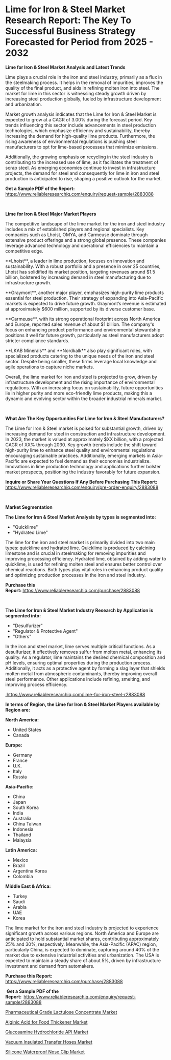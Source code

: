 <p><h1>Lime for Iron & Steel Market Research Report: The Key To Successful Business Strategy Forecasted for Period from 2025 - 2032</h1></p><p><strong>Lime for Iron & Steel Market Analysis and Latest Trends</strong></p>
<p><p>Lime plays a crucial role in the iron and steel industry, primarily as a flux in the steelmaking process. It helps in the removal of impurities, improves the quality of the final product, and aids in refining molten iron into steel. The market for lime in this sector is witnessing steady growth driven by increasing steel production globally, fueled by infrastructure development and urbanization.</p><p>Market growth analysis indicates that the Lime for Iron & Steel Market is expected to grow at a CAGR of 3.00% during the forecast period. Key trends influencing this sector include advancements in steel production technologies, which emphasize efficiency and sustainability, thereby increasing the demand for high-quality lime products. Furthermore, the rising awareness of environmental regulations is pushing steel manufacturers to opt for lime-based processes that minimize emissions.</p><p>Additionally, the growing emphasis on recycling in the steel industry is contributing to the increased use of lime, as it facilitates the treatment of scrap steel. As emerging economies continue to invest in infrastructure projects, the demand for steel and consequently for lime in iron and steel production is anticipated to rise, shaping a positive outlook for the market.</p></p>
<p><strong>Get a Sample PDF of the Report:&nbsp;</strong> <a href="https://www.reliableresearchiq.com/enquiry/request-sample/2883088?utm_campaign=1082&utm_medium=2&utm_source=Github&utm_content=ia&utm_term=13032025&utm_id=lime-for-iron-steel">https://www.reliableresearchiq.com/enquiry/request-sample/2883088</a></p>
<p>&nbsp;</p>
<p><strong>Lime for Iron & Steel Major Market Players</strong></p>
<p><p>The competitive landscape of the lime market for the iron and steel industry includes a mix of established players and regional specialists. Key companies such as Lhoist, OMYA, and Carmeuse dominate through extensive product offerings and a strong global presence. These companies leverage advanced technology and operational efficiencies to maintain a competitive edge.</p><p>**Lhoist**, a leader in lime production, focuses on innovation and sustainability. With a robust portfolio and a presence in over 25 countries, Lhoist has solidified its market position, targeting revenues around $1.5 billion, bolstered by increasing demand in steel manufacturing due to infrastructure growth.</p><p>**Graymont**, another major player, emphasizes high-purity lime products essential for steel production. Their strategy of expanding into Asia-Pacific markets is expected to drive future growth. Graymont’s revenue is estimated at approximately $600 million, supported by its diverse customer base.</p><p>**Carmeuse**, with its strong operational footprint across North America and Europe, reported sales revenue of about $1 billion. The company's focus on enhancing product performance and environmental stewardship positions it well for future growth, particularly as steel manufacturers adopt stricter compliance standards.</p><p>**LKAB Minerals** and **Nordkalk** also play significant roles, with specialized products catering to the unique needs of the iron and steel sector. Despite being smaller, these firms leverage local knowledge and agile operations to capture niche markets.</p><p>Overall, the lime market for iron and steel is projected to grow, driven by infrastructure development and the rising importance of environmental regulations. With an increasing focus on sustainability, future opportunities lie in higher purity and more eco-friendly lime products, making this a dynamic and evolving sector within the broader industrial minerals market.</p></p>
<p>&nbsp;</p>
<p><strong>What Are The Key Opportunities For Lime for Iron & Steel Manufacturers?</strong></p>
<p><p>The Lime for Iron & Steel market is poised for substantial growth, driven by increasing demand for steel in construction and infrastructure development. In 2023, the market is valued at approximately $XX billion, with a projected CAGR of XX% through 2030. Key growth trends include the shift toward high-purity lime to enhance steel quality and environmental regulations encouraging sustainable practices. Additionally, emerging markets in Asia-Pacific are expected to fuel demand as their economies industrialize. Innovations in lime production technology and applications further bolster market prospects, positioning the industry favorably for future expansion.</p></p>
<p><strong>Inquire or Share Your Questions If Any Before Purchasing This Report:</strong> <a href="https://www.reliableresearchiq.com/enquiry/pre-order-enquiry/2883088?utm_campaign=1082&utm_medium=2&utm_source=Github&utm_content=ia&utm_term=13032025&utm_id=lime-for-iron-steel">https://www.reliableresearchiq.com/enquiry/pre-order-enquiry/2883088</a></p>
<p>&nbsp;</p>
<p><strong>Market Segmentation</strong></p>
<p><strong>The Lime for Iron & Steel Market Analysis by types is segmented into:</strong></p>
<p><ul><li>"Quicklime"</li><li>"Hydrated Lime"</li></ul></p>
<p><p>The lime for the iron and steel market is primarily divided into two main types: quicklime and hydrated lime. Quicklime is produced by calcining limestone and is crucial in steelmaking for removing impurities and improving processing efficiency. Hydrated lime, obtained by adding water to quicklime, is used for refining molten steel and ensures better control over chemical reactions. Both types play vital roles in enhancing product quality and optimizing production processes in the iron and steel industry.</p></p>
<p><strong>Purchase this Report:&nbsp;</strong><a href="https://www.reliableresearchiq.com/purchase/2883088?utm_campaign=1082&utm_medium=2&utm_source=Github&utm_content=ia&utm_term=13032025&utm_id=lime-for-iron-steel">https://www.reliableresearchiq.com/purchase/2883088</a></p>
<p>&nbsp;</p>
<p><strong>The Lime for Iron & Steel Market Industry Research by Application is segmented into:</strong></p>
<p><ul><li>"Desulfurizer"</li><li>"Regulator & Protective Agent"</li><li>"Others"</li></ul></p>
<p><p>In the iron and steel market, lime serves multiple critical functions. As a desulfurizer, it effectively removes sulfur from molten metal, enhancing its quality. As a regulator, lime maintains the desired chemical composition and pH levels, ensuring optimal properties during the production process. Additionally, it acts as a protective agent by forming a slag layer that shields molten metal from atmospheric contaminants, thereby improving overall steel performance. Other applications include refining, smelting, and improving process efficiency.</p></p>
<p><a href="https://www.reliableresearchiq.com/lime-for-iron-steel-r2883088?utm_campaign=1082&utm_medium=2&utm_source=Github&utm_content=ia&utm_term=13032025&utm_id=lime-for-iron-steel">&nbsp;https://www.reliableresearchiq.com/lime-for-iron-steel-r2883088</a></p>
<p><strong>In terms of Region, the Lime for Iron & Steel Market Players available by Region are:</strong></p>
<p>
    <p> <strong> North America: </strong>
        <ul>
            <li>United States</li>
            <li>Canada</li>
        </ul>
        </p> 
    <p> <strong> Europe: </strong>
        <ul>
            <li>Germany</li>
            <li>France</li>
            <li>U.K.</li>
            <li>Italy</li>
            <li>Russia</li>
        </ul>
        </p> 
    <p> <strong> Asia-Pacific: </strong>
        <ul>
            <li>China</li>
            <li>Japan</li>
            <li>South Korea</li>
            <li>India</li>
            <li>Australia</li>
            <li>China Taiwan</li>
            <li>Indonesia</li>
            <li>Thailand</li>
            <li>Malaysia</li>
        </ul>
        </p> 
    <p> <strong> Latin America: </strong>
        <ul>
            <li>Mexico</li>
            <li>Brazil</li>
            <li>Argentina Korea</li>
            <li>Colombia</li>
        </ul>
        </p> 
    <p> <strong> Middle East & Africa: </strong>
        <ul>
            <li>Turkey</li>
            <li>Saudi</li>
            <li>Arabia</li>
            <li>UAE</li>
            <li>Korea</li>
        </ul>
    </p>
    </p>
<p><p>The lime market for the iron and steel industry is projected to experience significant growth across various regions. North America and Europe are anticipated to hold substantial market shares, contributing approximately 25% and 30%, respectively. Meanwhile, the Asia-Pacific (APAC) region, particularly China, is expected to dominate, capturing around 40% of the market due to extensive industrial activities and urbanization. The USA is expected to maintain a steady share of about 5%, driven by infrastructure investment and demand from automakers.</p></p>
<p><strong>Purchase this Report: </strong><a href="https://www.reliableresearchiq.com/purchase/2883088?utm_campaign=1082&utm_medium=2&utm_source=Github&utm_content=ia&utm_term=13032025&utm_id=lime-for-iron-steel">https://www.reliableresearchiq.com/purchase/2883088</a></p>
<p>&nbsp;<strong>Get a Sample PDF of the Report:&nbsp;&nbsp;</strong><a href="https://www.reliableresearchiq.com/enquiry/request-sample/2883088?utm_campaign=1082&utm_medium=2&utm_source=Github&utm_content=ia&utm_term=13032025&utm_id=lime-for-iron-steel">https://www.reliableresearchiq.com/enquiry/request-sample/2883088</a></p>
<p><strong></strong></p>
<p><p><a href="https://github.com/bocksovers0r/Market-Research-Report-List-1/blob/main/pharmaceutical-grade-lactulose-concentrate-market.md?utm_campaign=1082&utm_medium=2&utm_source=Github&utm_content=ia&utm_term=13032025&utm_id=lime-for-iron-steel">Pharmaceutical Grade Lactulose Concentrate Market</a></p><p><a href="https://github.com/monacaquddus/Market-Research-Report-List-1/blob/main/alginic-acid-for-food-thickener-market.md?utm_campaign=1082&utm_medium=2&utm_source=Github&utm_content=ia&utm_term=13032025&utm_id=lime-for-iron-steel">Alginic Acid for Food Thickener Market</a></p><p><a href="https://github.com/saimntamiki/Market-Research-Report-List-1/blob/main/glucosamine-hydrochloride-api-market.md?utm_campaign=1082&utm_medium=2&utm_source=Github&utm_content=ia&utm_term=13032025&utm_id=lime-for-iron-steel">Glucosamine Hydrochloride API Market</a></p><p><a href="https://github.com/gambokaiohjr/Market-Research-Report-List-1/blob/main/vacuum-insulated-transfer-hoses-market.md?utm_campaign=1082&utm_medium=2&utm_source=Github&utm_content=ia&utm_term=13032025&utm_id=lime-for-iron-steel">Vacuum Insulated Transfer Hoses Market</a></p><p><a href="https://github.com/skoppmerlib9/Market-Research-Report-List-1/blob/main/silicone-waterproof-nose-clip-market.md?utm_campaign=1082&utm_medium=2&utm_source=Github&utm_content=ia&utm_term=13032025&utm_id=lime-for-iron-steel">Silicone Waterproof Nose Clip Market</a></p></p>